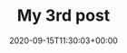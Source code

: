 ---
title: "My 3rd post"
date: 2020-09-15T11:30:03+00:00

showToc: true
TocOpen: false
UseHugoToc: true

comments: false
hideSummary: false

hidemeta: false
searchHidden: true
ShowReadingTime: true
ShowBreadCrumbs: true # path of the current page
ShowWordCount: false
ShowAuthor: false

disableHLJS: true # to disable highlightjs
disableShare: true
disableHLJS: false
ShowPostNavLinks: true
ShowRssButtonInSectionTermList: false

missingTranslationUrl: "projects/test"
---